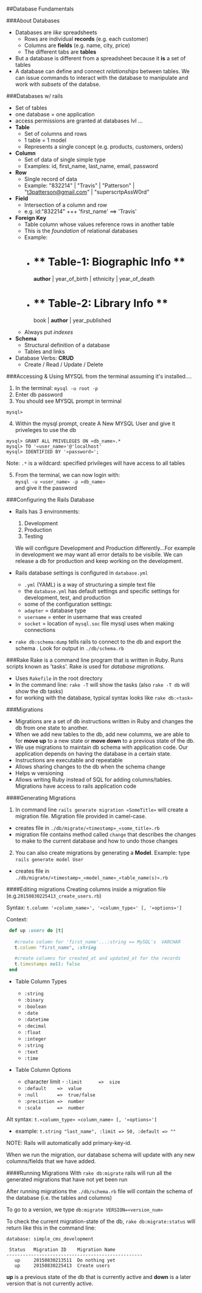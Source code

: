 ##Database Fundamentals

###About Databases
- Databases are *like* spreadsheets
  - Rows are individual **records** (e.g. each customer)
  - Columns are **fields** (e.g. name, city, price)
  - The different tabs are **tables**  
- But a database is different from a spreadsheet because it **is** a set of tables
- A database can define and connect *relationships* between tables. We can issue commands to interact with the database to manipulate and  work with *subsets* of the databse.

###Databases w/ rails
- Set of tables
- one database = one application
- access permissions are granted at databases lvl
...
- **Table**
  - Set of columns and rows
  - 1 table = 1 model
  - Represents a single concept (e.g. products, customers, orders)
- **Column**
  - Set of data of single simple type
  - Examples: id, first_name, last_name, email, password
- **Row**
  - Single record of data
  - Example: "832214" | "Travis" | "Patterson" | "t3patterson@gmail.com"  | "superscrtpAssW0rd"
- **Field**
  - Intersection of a column and row 
  - e.g.    id:"832214" +++ 'first_name'  ==> 'Travis'
- **Foreign Key**
  - Table column whose values reference rows in another table
  - This is the *foundation* of relational databases
  - Example:
    - ** Table-1: Biographic Info **  
      ============================  
      **author** | year_of_birth | ethnicity | year_of_death

    - ** Table-2: Library Info **  
      =============================  
      book | **author** | year_published
  - Always put *indexes*
- **Schema**
  - Structural definition of a database
  - Tables and links
- Database Verbs: **CRUD**
  - Create / Read / Update / Delete

###Accessing & Using MYSQL from the terminal
assuming it's installed....
1. In the terminal: `mysql -u root -p`
2. Enter db password
3. You should see MYSQL prompt in terminal  
  ```
  mysql> 
  ```
4. Within the mysql prompt, create A New MYSQL User and give it priveleges to use the db
  ```
  mysql> GRANT ALL PRIVELEGES ON «db_name».*
  mysql> TO '«user_name»'@'localhost'
  mysql> IDENTIFIED BY '«password»';
  ```  
  Note: `.*` is a wildcard: specified privileges will have access to all tables

5. From the terminal, we can now login with:  
   `mysql -u «user_name» -p «db_name»`  
   and give it the password

###Configuring the Rails Database
- Rails has 3 environments:
  1. Development
  2. Production
  3. Testing  
  
  We will configure Development and Production differently...For example in development we may want all error details to be visibile. We can release a db for production and keep working on the development.

- Rails database settings is configured in `database.yml`
  - `.yml` (YAML) is a way of structuring a simple text file
  -  the `database.yml` has default settings and specific settings for development, test, and production
  -  some of the configuration settings: 
    - `adapter` = database type
    - `username` = enter in username that was created
    - `socket` = location of `mysql.soc` file mysql uses when making connections

- `rake db:schema:dump` tells rails to connect to the db and export the schema . Look for output in `./db/schema.rb`

###Rake
Rake is a command line program that is written in Ruby. Runs scripts known as 'tasks'. Rake is used for *database migrations*.
- Uses `Rakefile` in the root directory
- In the command line: `rake -T` will show the tasks (also `rake -T db` will show the db tasks)
- for working with the database, typical syntax looks like `rake db:«task»`

###Migrations
- Migrations are a set of db instructions written in Ruby and changes the db from one state to another. 
- When we add new tables to the db, add new columms, we are able to  for **move up** to a new state or **move down** to a previous state of the db.
- We use migrations to maintain db schema with application code. Our application depends on having the database in a certain state.
- Instructions are executable and repeatable
- Allows sharing changes to the db when the schema change
- Helps w versioning
- Allows writing Ruby instead of SQL for adding columns/tables. Migrations have access to rails application code

####Generating Migrations
1. In command line `rails generate migration «SomeTitle»` will create a migration file. Migration file provided in camel-case.
  - creates file in `./db/migrate/«timestamp»_«some_title».rb`
  - migration file contains method called `change` that describes the changes to make to the current database and how to undo those changes
2. You can also create migrations by generating a **Model**. Example: type `rails generate model User`
  - creates file in `./db/migrate/«timestamp»_«model_name»_«table_name(s)».rb`

####Editing migrations
Creating columns inside a migration file (e.g.`20150830225413_create_users.rb`)

Syntax: `t.column '«column_name»', '«column_type»' [, '«options»']`

Context:
```ruby
 def up :users do |t|
   
   #create column for 'first_name'...:string == MySQL's  VARCHAR  
   t.column "first_name", :string

   #create columns for created_at and updated_at for the records
   t.timestamps null: false
 end
```
- Table Column Types
  - `:string`
  - `:binary`
  - `:boolean`
  - `:date`
  - `:datetime`
  - `:decimal`
  - `:float`
  - `:integer`
  - `:string`
  - `:text`
  - `:time`

- Table Column Options
  - character limit - `:limit      =>  size` 
  - `:default    =>  value` 
  - `:null       =>  true/false`
  - `:precistion =>  number`
  - `:scale      =>  number`

Alt syntax: `t.«column_type» «column_name» [, '«options»']`
- example: `t.string "last_name", :limit => 50, :default => ""`

NOTE: Rails will automatically add primary-key-id.

When we run the migration, our database schema will update with any new columns/fields that we have added.

####Running Migrations
With `rake db:migrate` rails will run all the generated migrations that have not yet been run

After running migrations the `./db/schema.rb` file will contain the schema of the database (i.e. the tables and columns)

To go to a version, we type `db:migrate VERSION=«version_num»`

To check the current migration-state of the db, `rake db:migrate:status` will return like this in the command line:

```
database: simple_cms_development

 Status   Migration ID    Migration Name
--------------------------------------------------
   up     20150830213511  Do nothing yet
   up     20150830225413  Create users
```

**up** is a previous state of the db that is currently active and **down** is a later version that is not currently active. 


